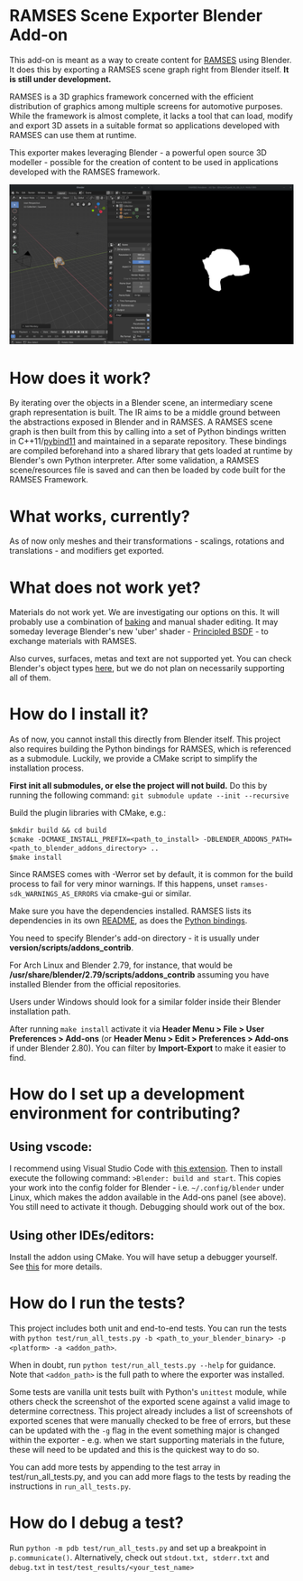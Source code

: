 RAMSES Scene Exporter Blender Add-on
====================================

This add-on is meant as a way to create content for [RAMSES](https://github.com/GENIVI/ramses) using Blender. It does this by exporting a RAMSES scene graph right from Blender itself. **It is still under development.**

RAMSES is a 3D graphics framework concerned with the efficient distribution of graphics among multiple screens for automotive purposes. While the framework is almost complete, it lacks a tool that can load, modify and export 3D assets in a suitable format so applications developed with RAMSES can use them at runtime.

This exporter makes leveraging Blender - a powerful open source 3D modeller - possible for the creation of content to be used in applications developed with the RAMSES framework.

![Here is how it looks currently](DemoScreenshot.png?raw=true "Here is how it looks like currently")

How does it work?
====================
By iterating over the objects in a Blender scene, an intermediary scene graph representation is built. The IR aims to be a middle ground between the abstractions exposed in Blender and in RAMSES. A RAMSES scene graph is then built from this by calling into a set of Python bindings written in C++11/[pybind11](https://github.com/pybind/pybind11) and maintained in a separate repository. These bindings are compiled beforehand into a shared library that gets loaded at runtime by Blender's own Python interpreter. After some validation, a RAMSES scene/resources file is saved and can then be loaded by code built for the RAMSES Framework.

What works, currently?
====================
As of now only meshes and their transformations - scalings, rotations and translations - and modifiers get exported.

What does not work yet?
====================
Materials do not work yet. We are investigating our options on this. It will probably use a combination of [baking](https://docs.blender.org/manual/en/latest/render/blender_render/bake.html) and manual shader editing. It may someday leverage Blender's new 'uber' shader - [Principled BSDF](https://docs.blender.org/manual/en/latest/render/cycles/nodes/types/shaders/principled.html) - to exchange materials with RAMSES.

Also curves, surfaces, metas and text are not supported yet. You can check Blender's object types [here](https://docs.blender.org/manual/en/latest/editors/3dview/object/types.html), but we do not plan on necessarily supporting all of them.

How do I install it?
====================
As of now, you cannot install this directly from Blender itself. This project also requires building the Python bindings for RAMSES, which is referenced as a submodule. Luckily, we provide a CMake script to simplify the installation process.

**First init all submodules, or else the project will not build.**
Do this by running the following command: ```git submodule update --init --recursive```

Build the plugin libraries with CMake, e.g.:
```
$mkdir build && cd build
$cmake -DCMAKE_INSTALL_PREFIX=<path_to_install> -DBLENDER_ADDONS_PATH=<path_to_blender_addons_directory> ..
$make install
```
Since RAMSES comes with -Werror set by default, it is common for the build process to fail for very minor warnings. If this happens, unset ```ramses-sdk_WARNINGS_AS_ERRORS``` via cmake-gui or similar.

Make sure you have the dependencies installed. RAMSES lists its dependencies in its own [README](https://github.com/GENIVI/ramses/blob/master/README.md), as does the [Python bindings](https://github.com/GENIVI/ramses-python/).

You need to specify Blender's add-on directory - it is usually under **version/scripts/addons_contrib**.

For Arch Linux and Blender 2.79, for instance, that would be **/usr/share/blender/2.79/scripts/addons_contrib** assuming you have installed Blender from the official repositories.

Users under Windows should look for a similar folder inside their Blender installation path.

After running ```make install``` activate it via **Header Menu > File > User Preferences > Add-ons** (or **Header Menu > Edit > Preferences > Add-ons** if under Blender 2.80). You can filter by **Import-Export** to make it easier to find.


How do I set up a development environment for contributing?
===========================================================

Using vscode:
------------

I recommend using Visual Studio Code with [this extension](https://marketplace.visualstudio.com/items?itemName=JacquesLucke.blender-development). Then to install execute the following command: ```>Blender: build and start```. This copies your work into the config folder for Blender - i.e. ```~/.config/blender``` under Linux, which makes the addon available in the Add-ons panel (see above). You still need to activate it though. Debugging should work out of the box.

Using other IDEs/editors:
-------------------------
Install the addon using CMake. You will have setup a debugger yourself. See [this](https://code.blender.org/2015/10/debugging-python-code-with-pycharm/) for more details.

How do I run the tests?
=======================
This project includes both unit and end-to-end tests. You can run the tests with ```python test/run_all_tests.py -b <path_to_your_blender_binary> -p <platform> -a <addon_path>```.

When in doubt, run ```python test/run_all_tests.py --help``` for guidance. Note that ```<addon_path>```  is the full path to where the exporter was installed.

Some tests are vanilla unit tests built with Python's ```unittest``` module, while others check the screenshot of the exported scene against a valid image to determine correctness. This project already includes a list of screenshots of exported scenes that were manually checked to be free of errors, but these can be updated with the ```-g``` flag in the event something major is changed within the exporter  - e.g. when we start supporting materials in the future, these will need to be updated and this is the quickest way to do so.

You can add more tests by appending to the test array in test/run_all_tests.py, and you can add more flags to the tests by reading the instructions in ```run_all_tests.py```.

How do I debug a test?
======================
Run ```python -m pdb test/run_all_tests.py``` and set up a breakpoint in ```p.communicate()```. Alternatively, check out ```stdout.txt, stderr.txt``` and ```debug.txt``` in ```test/test_results/<your_test_name>```
